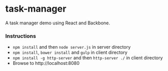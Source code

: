 task-manager
============

A task manager demo using React and Backbone.

### Instructions

- `npm install` and then `node server.js` in server directory
- `npm install`, `bower install` and `gulp` in client directory
- `npm install -g http-server` and then `http-server ./` in client directory
- Browse to http://localhost:8080
